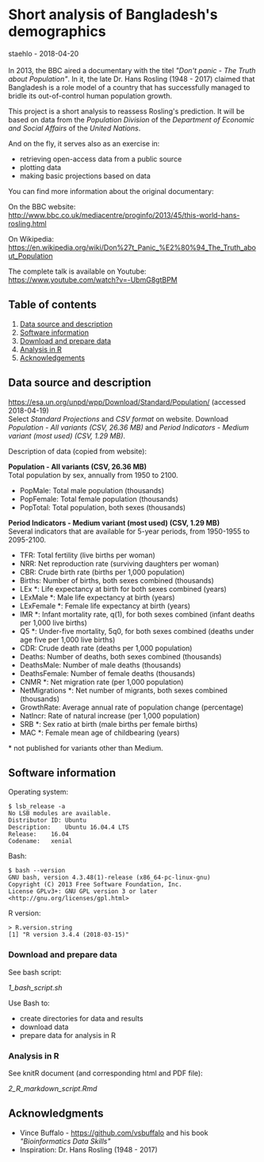 # Short analysis of Bangladesh's demographics

staehlo - 2018-04-20\
\
In 2013, the BBC aired a documentary with the titel *"Don't panic - The Truth about Population"*.
In it, the late Dr. Hans Rosling (1948 - 2017) claimed that Bangladesh is a role model of a country that has successfully managed to bridle its out-of-control human population growth.

This project is a short analysis to reassess Rosling's prediction. It will be based on data from the *Population Division* of the *Department of Economic and Social Affairs* of the *United Nations*.

And on the fly, it serves also as an exercise in:

- retrieving open-access data from a public source
- plotting data
- making basic projections based on data

You can find more information about the original documentary:

On the BBC website:
<http://www.bbc.co.uk/mediacentre/proginfo/2013/45/this-world-hans-rosling.html>

On Wikipedia:
<https://en.wikipedia.org/wiki/Don%27t_Panic_%E2%80%94_The_Truth_about_Population>

The complete talk is available on Youtube:
<https://www.youtube.com/watch?v=-UbmG8gtBPM>


## Table of contents

1. [Data source and description](#Data_Source)
2. [Software information](#System_information)
3. [Download and prepare data](#Download_data)
4. [Analysis in R](#Analysis_in_R)
5. [Acknowledgements](#Acknowledgements)


## Data source and description <a name="Data_source"></a>
<https://esa.un.org/unpd/wpp/Download/Standard/Population/> (accessed 2018-04-19)  
Select *Standard Projections* and *CSV format* on website.
Download *Population - All variants (CSV, 26.36 MB)* and *Period Indicators - Medium variant (most used) (CSV, 1.29 MB)*.

Description of data (copied from website):

**Population - All variants (CSV, 26.36 MB)**  
Total population by sex, annually from 1950 to 2100.

- PopMale: Total male population (thousands)
- PopFemale: Total female population (thousands)
- PopTotal: Total population, both sexes (thousands)

**Period Indicators - Medium variant (most used) (CSV, 1.29 MB)**  
Several indicators that are available for 5-year periods, from 1950-1955 to 2095-2100.

- TFR: Total fertility (live births per woman)
- NRR: Net reproduction rate (surviving daughters per woman)
- CBR: Crude birth rate (births per 1,000 population)
- Births: Number of births, both sexes combined (thousands)
- LEx *: Life expectancy at birth for both sexes combined (years)
- LExMale *: Male life expectancy at birth (years)
- LExFemale *: Female life expectancy at birth (years)
- IMR *: Infant mortality rate, q(1), for both sexes combined (infant deaths per 1,000 live births)
- Q5 *: Under-five mortality, 5q0, for both sexes combined (deaths under age five per 1,000 live births)
- CDR: Crude death rate (deaths per 1,000 population)
- Deaths: Number of deaths, both sexes combined (thousands)
- DeathsMale: Number of male deaths (thousands)
- DeathsFemale: Number of female deaths (thousands)
- CNMR *: Net migration rate (per 1,000 population)
- NetMigrations *: Net number of migrants, both sexes combined (thousands)
- GrowthRate: Average annual rate of population change (percentage)
- NatIncr: Rate of natural increase (per 1,000 population)
- SRB *: Sex ratio at birth (male births per female births)
- MAC *: Female mean age of childbearing (years)

\* not published for variants other than Medium.


## Software information <a name="System_information"></a>

Operating system:

	$ lsb_release -a  
	No LSB modules are available.  
	Distributor ID:	Ubuntu  
	Description:	Ubuntu 16.04.4 LTS  
	Release:	16.04  
	Codename:	xenial
	
Bash:

	$ bash --version  
	GNU bash, version 4.3.48(1)-release (x86_64-pc-linux-gnu)  
	Copyright (C) 2013 Free Software Foundation, Inc.  
	License GPLv3+: GNU GPL version 3 or later <http://gnu.org/licenses/gpl.html>

R version:

	> R.version.string  
	[1] "R version 3.4.4 (2018-03-15)"


### Download and prepare data <a name="Download_data"></a>

See bash script:

*1_bash_script.sh*

Use Bash to:

- create directories for data and results
- download data
- prepare data for analysis in R


### Analysis in R <a name="Analysis_in_R"></a>

See knitR document (and corresponding html and PDF file):

*2_R_markdown_script.Rmd*


## Acknowledgments <a name="Acknowledgements"></a>

* Vince Buffalo - <https://github.com/vsbuffalo> and his book *"Bioinformatics Data Skills"*
* Inspiration: Dr. Hans Rosling (1948 - 2017)
